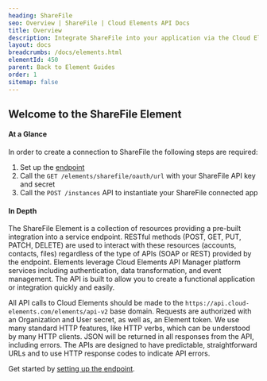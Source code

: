```yaml
---
heading: ShareFile
seo: Overview | ShareFile | Cloud Elements API Docs
title: Overview
description: Integrate ShareFile into your application via the Cloud Elements APIs.
layout: docs
breadcrumbs: /docs/elements.html
elementId: 450
parent: Back to Element Guides
order: 1
sitemap: false
---
```


## Welcome to the ShareFile Element


#### At a Glance

In order to create a connection to ShareFile the following steps are required:

1. Set up the [endpoint](sharefile-endpoint-setup.html)
2. Call the `GET /elements/sharefile/oauth/url` with your ShareFile API key and secret
3. Call the `POST /instances` API to instantiate your ShareFile connected app

#### In Depth

The ShareFile Element is a collection of resources providing a pre-built integration into a service endpoint. RESTful methods (POST, GET, PUT, PATCH, DELETE) are used to interact with these resources (accounts, contacts, files) regardless of the type of APIs (SOAP or REST) provided by the endpoint. Elements leverage Cloud Elements API Manager platform services including authentication, data transformation, and event management.  The API is built to allow you to create a functional application or integration quickly and easily.

All API calls to Cloud Elements should be made to the `https://api.cloud-elements.com/elements/api-v2` base domain. Requests are authorized with an Organization and User secret, as well as, an Element token.  We use many standard HTTP features, like HTTP verbs, which can be understood by many HTTP clients. JSON will be returned in all responses from the API, including errors. The APIs are designed to have predictable, straightforward URLs and to use HTTP response codes to indicate API errors.

Get started by [setting up the endpoint](sharefile-endpoint-setup.html).
